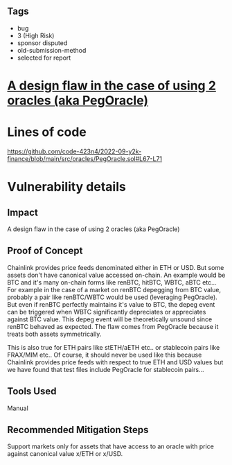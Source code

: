 ## Tags

- bug
- 3 (High Risk)
- sponsor disputed
- old-submission-method
- selected for report

# [A design flaw in the case of using 2 oracles (aka PegOracle)](https://github.com/code-423n4/2022-09-y2k-finance-findings/issues/283) 

# Lines of code

https://github.com/code-423n4/2022-09-y2k-finance/blob/main/src/oracles/PegOracle.sol#L67-L71


# Vulnerability details

## Impact
A design flaw in the case of using 2 oracles (aka PegOracle)

## Proof of Concept
Chainlink provides price feeds denominated either in ETH or USD. But some assets don't have canonical value accessed on-chain. An example would be BTC and it's many on-chain forms like renBTC, hitBTC, WBTC, aBTC etc... For example in the case of a market on renBTC depegging from BTC value, probably a pair like renBTC/WBTC would be used (leveraging PegOracle). But even if renBTC perfectly maintains it's value to BTC, the depeg event can be triggered when WBTC significantly depreciates or appreciates against BTC value. This depeg event will be theoretically unsound since renBTC behaved as expected. The flaw comes from PegOracle because it treats both assets symmetrically.

This is also true for ETH pairs like stETH/aETH etc.. or stablecoin pairs like FRAX/MIM etc..
Of course, it should never be used like this because Chainlink provides price feeds with respect to true ETH and USD values but we have found that test files include PegOracle for stablecoin pairs...

## Tools Used
Manual

## Recommended Mitigation Steps
Support markets only for assets that have access to an oracle with price against canonical value x/ETH or x/USD. 

